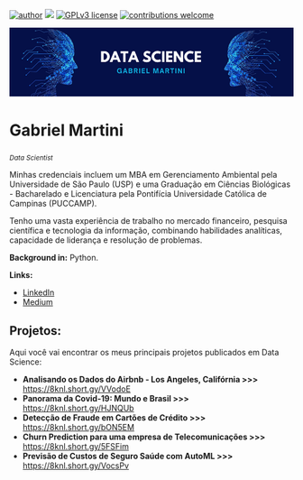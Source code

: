 [![author](https://img.shields.io/badge/author-gabrielmartini1-red.svg)](https://www.linkedin.com/in/gabrielmartini1) [![](https://img.shields.io/badge/python-3.10+-blue.svg)](https://www.python.org/downloads/release/python-365/) [![GPLv3 license](https://img.shields.io/badge/License-GPLv3-blue.svg)](http://perso.crans.org/besson/LICENSE.html) [![contributions welcome](https://img.shields.io/badge/contributions-welcome-brightgreen.svg?style=flat)](https://github.com/gmartini1/data_science/issues)

<p align="center">
  <img src="banner.png" >
</p>

# Gabriel Martini
<sub>*Data Scientist*</sub>

Minhas credenciais incluem um MBA em Gerenciamento Ambiental pela Universidade de São Paulo (USP) e uma Graduação em Ciências Biológicas - Bacharelado e Licenciatura pela Pontifícia Universidade Católica de Campinas (PUCCAMP).

Tenho uma vasta experiência de trabalho no mercado financeiro, pesquisa científica e tecnologia da informação, combinando habilidades analíticas, capacidade de liderança e resolução de problemas.

**Background in:** Python.

**Links:**
* [LinkedIn](https://www.linkedin.com/in/gabrielmartini1)
* [Medium](https://medium.com/@gabrielmartini1)


## Projetos:
Aqui você vai encontrar os meus principais projetos publicados em Data Science:

* **Analisando os Dados do Airbnb - Los Angeles, Califórnia >>>** https://8knl.short.gy/VVodoE
* **Panorama da Covid-19: Mundo e Brasil >>>** https://8knl.short.gy/HJNQUb
* **Detecção de Fraude em Cartões de Crédito >>>** https://8knl.short.gy/bON5EM
* **Churn Prediction para uma empresa de Telecomunicações >>>** https://8knl.short.gy/5FSFim
* **Previsão de Custos de Seguro Saúde com AutoML >>>** https://8knl.short.gy/VocsPv
